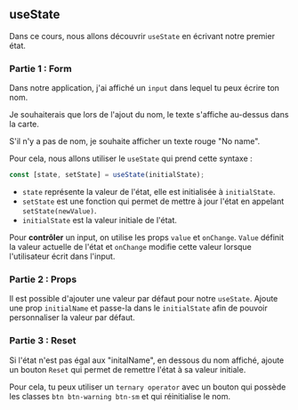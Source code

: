 ## useState

Dans ce cours, nous allons découvrir `useState` en écrivant notre premier état.

### Partie 1 : Form

Dans notre application, j'ai affiché un `input` dans lequel tu peux écrire ton nom.

Je souhaiterais que lors de l'ajout du nom, le texte s'affiche au-dessus dans la carte.

S'il n'y a pas de nom, je souhaite afficher un texte rouge "No name".

Pour cela, nous allons utiliser le `useState` qui prend cette syntaxe :

```js
const [state, setState] = useState(initialState);
```

- `state` représente la valeur de l'état, elle est initialisée à `initialState`.
- `setState` est une fonction qui permet de mettre à jour l'état en appelant `setState(newValue)`.
- `initialState` est la valeur initiale de l'état.

Pour **contrôler** un input, on utilise les props `value` et `onChange`. `Value` définit la valeur actuelle de l'état et `onChange` modifie cette valeur lorsque l'utilisateur écrit dans l'input.

### Partie 2 : Props

Il est possible d'ajouter une valeur par défaut pour notre `useState`. Ajoute une prop `initialName` et passe-la dans le `initialState` afin de pouvoir personnaliser la valeur par défaut.

### Partie 3 : Reset

Si l'état n'est pas égal aux "initalName", en dessous du nom affiché, ajoute un bouton `Reset` qui permet de remettre l'état à sa valeur initiale.

Pour cela, tu peux utiliser un `ternary operator` avec un bouton qui possède les classes `btn btn-warning btn-sm` et qui réinitialise le nom.
